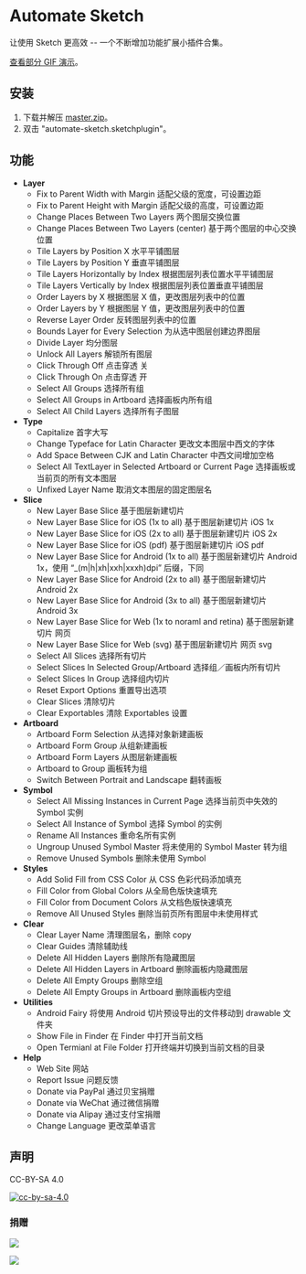 # Automate Sketch

让使用 Sketch 更高效 -- 一个不断增加功能扩展小插件合集。

[查看部分 GIF 演示](http://ashung.github.io/Automate-Sketch/)。

## 安装

1. 下载并解压 [master.zip](archive/master.zip)。
2. 双击 "automate-sketch.sketchplugin"。

## 功能

*  **Layer**
    *  Fix to Parent Width with Margin 适配父级的宽度，可设置边距
    *  Fix to Parent Height with Margin 适配父级的高度，可设置边距
    *  Change Places Between Two Layers 两个图层交换位置
    *  Change Places Between Two Layers (center) 基于两个图层的中心交换位置
    *  Tile Layers by Position X 水平平铺图层
    *  Tile Layers by Position Y 垂直平铺图层
    *  Tile Layers Horizontally by Index 根据图层列表位置水平平铺图层
    *  Tile Layers Vertically by Index 根据图层列表位置垂直平铺图层
    *  Order Layers by X 根据图层 X 值，更改图层列表中的位置
    *  Order Layers by Y 根据图层 Y 值，更改图层列表中的位置
    *  Reverse Layer Order 反转图层列表中的位置
    *  Bounds Layer for Every Selection 为从选中图层创建边界图层
    *  Divide Layer 均分图层
    *  Unlock All Layers 解锁所有图层
    *  Click Through Off 点击穿透 关
    *  Click Through On 点击穿透 开
    *  Select All Groups 选择所有组
    *  Select All Groups in Artboard 选择画板内所有组
    *  Select All Child Layers 选择所有子图层
*  **Type**
    * Capitalize 首字大写
    * Change Typeface for Latin Character 更改文本图层中西文的字体
    * Add Space Between CJK and Latin Character 中西文间增加空格
    * Select All TextLayer in Selected Artboard or Current Page 选择画板或当前页的所有文本图层
    * Unfixed Layer Name 取消文本图层的固定图层名
*  **Slice**
    * New Layer Base Slice 基于图层新建切片
    * New Layer Base Slice for iOS (1x to all) 基于图层新建切片 iOS 1x
    * New Layer Base Slice for iOS (2x to all) 基于图层新建切片 iOS 2x
    * New Layer Base Slice for iOS (pdf) 基于图层新建切片 iOS pdf
    * New Layer Base Slice for Android (1x to all) 基于图层新建切片 Android 1x，使用 “\_(m|h|xh|xxh|xxxh)dpi” 后缀，下同
    * New Layer Base Slice for Android (2x to all) 基于图层新建切片 Android 2x
    * New Layer Base Slice for Android (3x to all) 基于图层新建切片 Android 3x
    * New Layer Base Slice for Web (1x to noraml and retina) 基于图层新建切片 网页
    * New Layer Base Slice for Web (svg) 基于图层新建切片 网页 svg
    * Select All Slices 选择所有切片
    * Select Slices In Selected Group/Artboard 选择组／画板内所有切片
    * Select Slices In Group 选择组内切片
    * Reset Export Options 重置导出选项
    * Clear Slices 清除切片
    * Clear Exportables 清除 Exportables 设置
*  **Artboard**
    * Artboard Form Selection 从选择对象新建画板
    * Artboard Form Group 从组新建画板
    * Artboard Form Layers 从图层新建画板
    * Artboard to Group 画板转为组
    * Switch Between Portrait and Landscape 翻转画板
*  **Symbol**
    * Select All Missing Instances in Current Page 选择当前页中失效的 Symbol 实例
    * Select All Instance of Symbol 选择 Symbol 的实例
    * Rename All Instances 重命名所有实例
    * Ungroup Unused Symbol Master 将未使用的 Symbol Master 转为组
    * Remove Unused Symbols 删除未使用 Symbol
*  **Styles**
    *  Add Solid Fill from CSS Color  从 CSS 色彩代码添加填充
    *  Fill Color from Global Colors 从全局色版快速填充
    *  Fill Color from Document Colors 从文档色版快速填充
    *  Remove All Unused Styles  删除当前页所有图层中未使用样式
*  **Clear**
    * Clear Layer Name 清理图层名，删除 copy
    * Clear Guides 清除辅助线
    * Delete All Hidden Layers 删除所有隐藏图层
    * Delete All Hidden Layers in Artboard 删除画板内隐藏图层
    * Delete All Empty Groups 删除空组
    * Delete All Empty Groups in Artboard 删除画板内空组
*  **Utilities**
    * Android Fairy 将使用 Android 切片预设导出的文件移动到 drawable 文件夹
    * Show File in Finder 在 Finder 中打开当前文档
    * Open Termianl at File Folder 打开终端并切换到当前文档的目录
*  **Help**
    * Web Site 网站
    * Report Issue 问题反馈
    * Donate via PayPal 通过贝宝捐赠
    * Donate via WeChat 通过微信捐赠
    * Donate via Alipay 通过支付宝捐赠
    * Change Language 更改菜单语言

## 声明

CC-BY-SA 4.0

[![cc-by-sa-4.0](https://i.creativecommons.org/l/by-sa/4.0/80x15.png)](http://creativecommons.org/licenses/by-sa/4.0/)

### 捐赠

![](http://ashung.github.io/Automate-Sketch/css/donate_wechat_rmb_10.png)

![](http://ashung.github.io/Automate-Sketch/css/donate_alipay_rmb_10.png)
